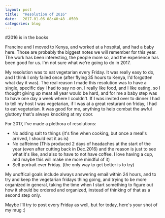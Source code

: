 ```yaml
---
layout: post
title:  "Resolution of 2016"
date:   2017-01-06 08:40:48 -0500
categories: blog
---
```


#2016 is in the books

Francine and I moved to Kenya, and worked at a hospital, and had a baby here. Those are probably the biggest notes we will remember for this year. The work has been interesting, the people more so, and the experience has been good for us. I'm not sure what we're going to do in 2017.

My resolution was to eat vegetarian every Friday. It was really easy to do, and I think I only failed once (after flying 35 hours to Kenya, I'd forgotten what day it was). The real reason I made this resolution was to have a single, specific day I had to say no on. I really like food, and I like eating, so I thought giving up meat all year would be hard, and for me a baby step was to have one day a week where I couldn't. If I was invited over to dinner I had to tell my host I was vegetarian, if I was at a great resturant on friday, I had to eat vegetarian. It was good for me, anything to help combat the awful gluttony that's always knocking at my door.

For 2017, I've made a plethora of resolutions:

* No adding salt to things (it's fine when cooking, but once a meal's arrived, I should eat it as is)
* No caffeinne (This produced 2 days of headaches at the start of the year (even after cutting back in Dec.2016) and the reason is just to see what it's like, and also to have to not have coffee. I love having a cup, and maybe this will make me more mindful of it)
* Self portrait ever Friday. (the only way to get better is to try)

My unoffical goals include always answering email within 24 hours, and to try and keep the vegetarian fridays thing going, and trying to be more organized in general, taking the time when I start something to figure out how it should be ordered and organized, instead of thinking of that as a second step only.

Maybe I'll try to post every Friday as well, but for today, here's your shot of my mug :)